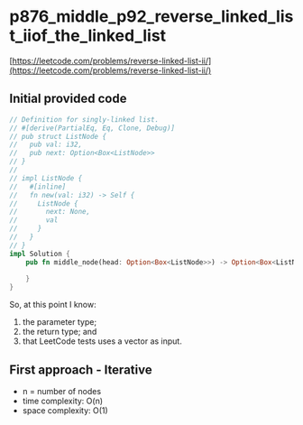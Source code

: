 # p876_middle_p92_reverse_linked_list_iiof_the_linked_list
[https://leetcode.com/problems/reverse-linked-list-ii/](https://leetcode.com/problems/reverse-linked-list-ii/)

## Initial provided code
```Rust
// Definition for singly-linked list.
// #[derive(PartialEq, Eq, Clone, Debug)]
// pub struct ListNode {
//   pub val: i32,
//   pub next: Option<Box<ListNode>>
// }
// 
// impl ListNode {
//   #[inline]
//   fn new(val: i32) -> Self {
//     ListNode {
//       next: None,
//       val
//     }
//   }
// }
impl Solution {
    pub fn middle_node(head: Option<Box<ListNode>>) -> Option<Box<ListNode>> {
        
    }
}
```

So, at this point I know:
1. the parameter type;
2. the return type; and 
3. that LeetCode tests uses a vector as input.

## First approach - Iterative

- n = number of nodes
- time complexity: O(n)
- space complexity: O(1)


